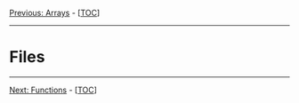 [Previous: Arrays](06_loops.md) - [[TOC](README.md)]

---

# Files


------

[Next: Functions](08_functions.md) - [[TOC](README.md)]